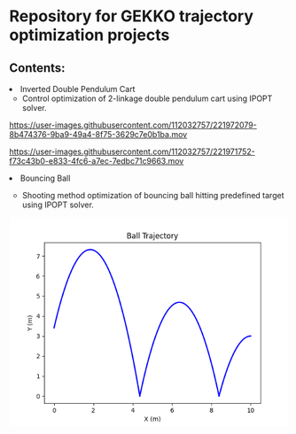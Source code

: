 <h1> Repository for GEKKO trajectory optimization projects </h1>

<h2> Contents: </h2>

<li>Inverted Double Pendulum Cart
    <ul type="circle">
        <li>Control optimization of 2-linkage double pendulum cart using IPOPT solver.</li>
    </ul>
</li>


https://user-images.githubusercontent.com/112032757/221972079-8b474376-9ba9-49a4-8f75-3629c7e0b1ba.mov


https://user-images.githubusercontent.com/112032757/221971752-f73c43b0-e833-4fc6-a7ec-7edbc71c9663.mov

<li>Bouncing Ball</li>
  <ul type="circle">
      <li>Shooting method optimization of bouncing ball hitting predefined target using IPOPT solver.</li>
  </ul>
<img src="https://github.com/teddybounds/GEKKO/blob/main/ball.png">



